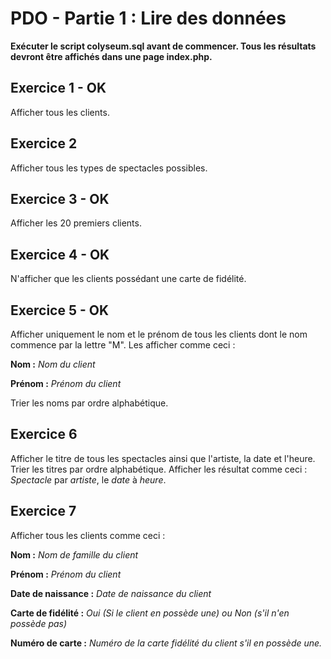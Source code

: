 # PDO - Partie 1 : Lire des données

**Exécuter le script colyseum.sql avant de commencer. Tous les résultats devront être affichés dans une page index.php.**

## Exercice 1 - OK

Afficher tous les clients.

## Exercice 2

Afficher tous les types de spectacles possibles.

## Exercice 3 - OK

Afficher les 20 premiers clients.

## Exercice 4 - OK

N'afficher que les clients possédant une carte de fidélité.

## Exercice 5 - OK

Afficher uniquement le nom et le prénom de tous les clients dont le nom commence par la lettre "M".
Les afficher comme ceci :

**Nom :** *Nom du client*

**Prénom :** *Prénom du client*

Trier les noms par ordre alphabétique.

## Exercice 6

Afficher le titre de tous les spectacles ainsi que l'artiste, la date et l'heure. Trier les titres par ordre alphabétique. Afficher les résultat comme ceci : *Spectacle* par *artiste*, le *date* à *heure*.

## Exercice 7

Afficher tous les clients comme ceci :

**Nom :** *Nom de famille du client*

**Prénom :** *Prénom du client*

**Date de naissance :** *Date de naissance du client*

**Carte de fidélité :** *Oui (Si le client en possède une) ou Non (s'il n'en possède pas)*

**Numéro de carte :** *Numéro de la carte fidélité du client s'il en possède une.*
